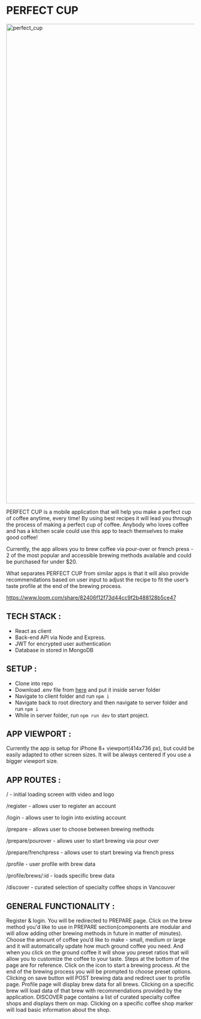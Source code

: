 # PERFECT CUP

<img width="1280" alt="perfect_cup" src="https://i.ibb.co/TYDPKjm/perfect-cup.png">

PERFECT CUP is a mobile application that will help you make a perfect cup of coffee anytime, every time! By using best recipes it will lead you through the process of making a perfect cup of coffee. Anybody who loves coffee and has a kitchen scale could use this app to teach themselves to make good coffee!

Currently, the app allows you to brew coffee via pour-over or french press - 2 of the most popular and accessible brewing methods available and could be purchased for under \$20.

What separates PERFECT CUP from similar apps is that it will also provide recommendations based on user input to adjust the recipe to fit the user’s taste profile at the end of the brewing process.

https://www.loom.com/share/82406f12f73d44cc9f2b488128b5ce47

## TECH STACK :

- React as client
- Back-end API via Node and Express.
- JWT for encrypted user authentication
- Database in stored in MongoDB

## SETUP :

- Clone into repo
- Download .env file from [here](https://drive.google.com/file/d/1jGr2gTiD46bL6SL4aAeHwBR6-cHX_FjD/view?usp=sharing) and put it inside server folder
- Navigate to client folder and run `npm i`
- Navigate back to root directory and then navigate to server folder and run `npm i`
- While in server folder, run `npm run dev` to start project.

## APP VIEWPORT :

Currently the app is setup for iPhone 8+ viewport(414x736 px), but could be easily adapted to other screen sizes. It will be always centered if you use a bigger viewport size.

## APP ROUTES :

/ - initial loading screen with video and logo

/register - allows user to register an account

/login - allows user to login into existing account

/prepare - allows user to choose between brewing methods

/prepare/pourover - allows user to start brewing via pour over

/prepare/frenchpress - allows user to start brewing via french press

/profile - user profile with brew data

/profile/brews/:id - loads specific brew data

/discover - curated selection of specialty coffee shops in Vancouver

## GENERAL FUNCTIONALITY :

Register & login. You will be redirected to PREPARE page. Click on the brew method you'd like to use in PREPARE section(components are modular and will allow adding other brewing methods in future in matter of minutes). Choose the amount of coffee you’d like to make - small, medium or large and it will automatically update how much ground coffee you need. And when you click on the ground coffee it will show you preset ratios that will allow you to customize the coffee to your taste. Steps at the bottom of the page are for reference. Click on the icon to start a brewing process. At the end of the brewing process you will be prompted to choose preset options. Clicking on save button will POST brewing data and redirect user to profile page. Profile page will display brew data for all brews. Clicking on a specific brew will load data of that brew with recommendations provided by the application. DISCOVER page contains a list of curated specialty coffee shops and displays them on map. Clicking on a specific coffee shop marker will load basic information about the shop.
